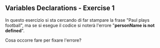 ## Variables Declarations - Exercise 1

In questo esercizio si sta cercando di far stampare la frase "Paul plays football", ma se si esegue il codice si noterà l'errore "**personName is not defined**".

Cosa occorre fare per fixare l'errore?